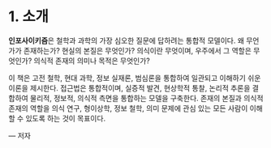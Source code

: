 # 1. 소개

**인포사이키즘**은 철학과 과학의 가장 심오한 질문에 답하려는 통합적 모델이다. 왜 무언가가 존재하는가? 현실의 본질은 무엇인가? 의식이란 무엇이며, 우주에서 그 역할은 무엇인가? 의식적 존재의 의미나 목적은 무엇인가?

이 책은 고전 철학, 현대 과학, 정보 실재론, 범심론을 통합하여 일관되고 이해하기 쉬운 이론을 제시한다. 접근법은 통합적이며, 실증적 발견, 현상학적 통찰, 논리적 추론을 결합하여 물리적, 정보적, 의식적 측면을 통합하는 모델을 구축한다. 존재의 본질과 의식적 존재의 역할을 의식 연구, 형이상학, 정보 철학, 의미 문제에 관심 있는 모든 사람이 이해할 수 있도록 하는 것이 목표이다.

— 저자

